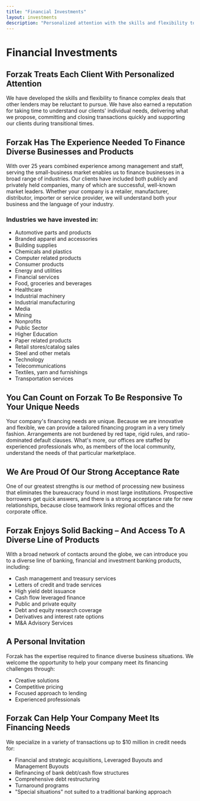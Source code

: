 ```yaml
---
title: "Financial Investments"
layout: investments
description: "Personalized attention with the skills and flexibility to finance complex deals."
---
```


# Financial Investments

## Forzak Treats Each Client With Personalized Attention

We have developed the skills and flexibility to finance complex deals that other lenders may be reluctant to pursue. We have also earned a reputation for taking time to understand our clients' individual needs, delivering what we propose, committing and closing transactions quickly and supporting our clients during transitional times.

## Forzak Has The Experience Needed To Finance Diverse Businesses and Products

With over 25 years combined experience among management and staff, serving the small-business market enables us to finance businesses in a broad range of industries. Our clients have included both publicly and privately held companies, many of which are successful, well-known market leaders. Whether your company is a retailer, manufacturer, distributor, importer or service provider, we will understand both your business and the language of your industry.

### Industries we have invested in:

- Automotive parts and products
- Branded apparel and accessories
- Building supplies
- Chemicals and plastics
- Computer related products
- Consumer products
- Energy and utilities
- Financial services
- Food, groceries and beverages
- Healthcare
- Industrial machinery
- Industrial manufacturing
- Media
- Mining
- Nonprofits
- Public Sector
- Higher Education
- Paper related products
- Retail stores/catalog sales
- Steel and other metals
- Technology
- Telecommunications
- Textiles, yarn and furnishings
- Transportation services

## You Can Count on Forzak To Be Responsive To Your Unique Needs

Your company's financing needs are unique. Because we are innovative and flexible, we can provide a tailored financing program in a very timely fashion. Arrangements are not burdened by red tape, rigid rules, and ratio-dominated default clauses. What's more, our offices are staffed by experienced professionals who, as members of the local community, understand the needs of that particular marketplace.

## We Are Proud Of Our Strong Acceptance Rate

One of our greatest strengths is our method of processing new business that eliminates the bureaucracy found in most large institutions. Prospective borrowers get quick answers, and there is a strong acceptance rate for new relationships, because close teamwork links regional offices and the corporate office.

## Forzak Enjoys Solid Backing – And Access To A Diverse Line of Products

With a broad network of contacts around the globe, we can introduce you to a diverse line of banking, financial and investment banking products, including:

- Cash management and treasury services
- Letters of credit and trade services
- High yield debt issuance
- Cash flow leveraged finance
- Public and private equity
- Debt and equity research coverage
- Derivatives and interest rate options
- M&A Advisory Services

## A Personal Invitation

Forzak has the expertise required to finance diverse business situations. We welcome the opportunity to help your company meet its financing challenges through:

- Creative solutions
- Competitive pricing
- Focused approach to lending
- Experienced professionals

## Forzak Can Help Your Company Meet Its Financing Needs

We specialize in a variety of transactions up to \$10 million in credit needs for:

- Financial and strategic acquisitions, Leveraged Buyouts and Management Buyouts
- Refinancing of bank debt/cash flow structures
- Comprehensive debt restructuring
- Turnaround programs
- "Special situations" not suited to a traditional banking approach
